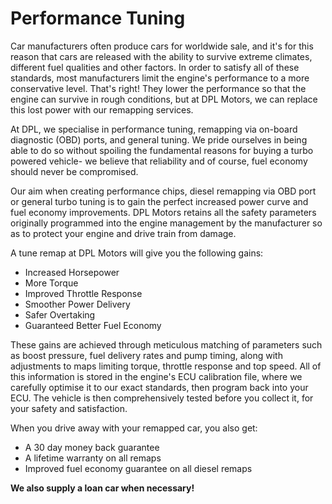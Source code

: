 # Performance Tuning

Car manufacturers often produce cars for worldwide sale, and it's for this reason that cars are released with the ability to survive extreme climates, different fuel qualities and other factors. In order to satisfy all of these standards, most manufacturers limit the engine's performance to a more conservative level. That's right! They lower the performance so that the engine can survive in rough conditions, but at DPL Motors, we can replace this lost power with our remapping services.

At DPL, we specialise in performance tuning, remapping via on-board diagnostic (OBD) ports, and general tuning. We pride ourselves in being able to do so without spoiling the fundamental reasons for buying a turbo powered vehicle- we believe that reliability and of course, fuel economy should never be compromised.

Our aim when creating performance chips, diesel remapping via OBD port or general turbo tuning is to gain the perfect increased power curve and fuel economy improvements. DPL Motors retains all the safety parameters originally programmed into the engine management by the manufacturer so as to protect your engine and drive train from damage.

A tune remap at DPL Motors will give you the following gains:

- Increased Horsepower
- More Torque
- Improved Throttle Response
- Smoother Power Delivery
- Safer Overtaking
- Guaranteed Better Fuel Economy

These gains are achieved through meticulous matching of parameters such as boost pressure, fuel delivery rates and pump timing, along with adjustments to maps limiting torque, throttle response and top speed. All of this information is stored in the engine's ECU calibration file, where we carefully optimise it to our exact standards, then program back into your ECU. The vehicle is then comprehensively tested before you collect it, for your safety and satisfaction.  

When you drive away with your remapped car, you also get:

- A 30 day money back guarantee
- A lifetime warranty on all remaps
- Improved fuel economy guarantee on all diesel remaps

__We also supply a loan car when necessary!__